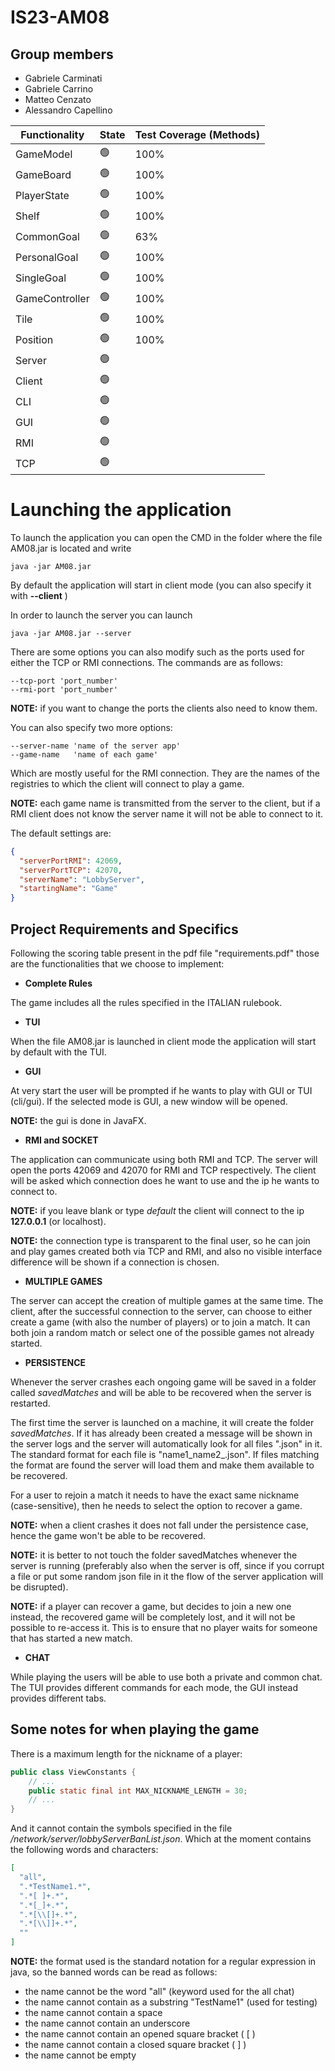 # IS23-AM08

## Group members
* Gabriele Carminati
* Gabriele Carrino
* Matteo Cenzato 
* Alessandro Capellino


| Functionality  | State           | Test Coverage (Methods) |
|----------------|-----------------|-------------------------|
| GameModel      | :green_circle:  | 100%                    |
| GameBoard      | :green_circle:  | 100%                    |  
| PlayerState    | :green_circle:  | 100%                    |
| Shelf          | :green_circle:  | 100%                    |
| CommonGoal     | :green_circle:  | 63%                     |
| PersonalGoal   | :green_circle:  | 100%                    | 
| SingleGoal     | :green_circle:  | 100%                    | 
| GameController | :green_circle:  | 100%                    |
| Tile           | :green_circle:  | 100%                    |
| Position       | :green_circle:  | 100%                    |
| Server         | :green_circle:  |                         |
| Client         | :green_circle:  |                         |
| CLI            | :green_circle:  |                         |
| GUI            | :green_circle:  |                         |
| RMI            | :green_circle:  |                         |
| TCP            | :green_circle:  |                         |


# Launching the application

To launch the application you can open the CMD in the folder where the file AM08.jar is located and write

```
java -jar AM08.jar 
```

By default the application will start in client mode (you can also specify it with **--client** )

In order to launch the server you can launch

```
java -jar AM08.jar --server
```

There are some options you can also modify such as the ports used for either the TCP or RMI connections.
The commands are as follows:

```
--tcp-port 'port_number'
--rmi-port 'port_number'
```

**NOTE:** if you want to change the ports the clients also need to know them.

You can also specify two more options: 

```
--server-name 'name of the server app'
--game-name   'name of each game'
```

Which are mostly useful for the RMI connection. They are the names of the registries to which
the client will connect to play a game.

**NOTE:** each game name is transmitted from the server to the client, but if a RMI client does not
know the server name it will not be able to connect to it.

The default settings are:

```json
{
  "serverPortRMI": 42069,
  "serverPortTCP": 42070,
  "serverName": "LobbyServer",
  "startingName": "Game"
}
```

## Project Requirements and Specifics

Following the scoring table present in the pdf file "requirements.pdf"
those are the functionalities that we choose to implement: 

* **Complete Rules**

The game includes all the rules specified in the ITALIAN rulebook.

* **TUI**

When the file AM08.jar is launched in client mode the application will start by default with the TUI.

* **GUI**

At very start the user will be prompted if he wants to play with GUI or TUI (cli/gui).
If the selected mode is GUI, a new window will be opened.

**NOTE:** the gui is done in JavaFX.

* **RMI and SOCKET**

The application can communicate using both RMI and TCP.
The server will open the ports 42069 and 42070 for RMI and TCP respectively.
The client will be asked which connection does he want to use and the ip he wants to 
connect to.

**NOTE:** if you leave blank or type *default* the client will connect to the ip **127.0.0.1** (or localhost).

**NOTE:** the connection type is transparent to the final user, so he can join and
play games created both via TCP and RMI, and also no visible interface difference will be
shown if a connection is chosen.

* **MULTIPLE GAMES**

The server can accept the creation of multiple games at the same time.
The client, after the successful connection to the server, can choose to either create
a game (with also the number of players) or to join a match.
It can both join a random match or select one of the possible games not already started.

* **PERSISTENCE**

Whenever the server crashes each ongoing game will be saved
in a folder called *savedMatches* and will be able to be recovered when the server is restarted.

The first time the server is launched on a machine, it will create the folder *savedMatches*.
If it has already been created a message will be shown in the server logs and the server will
automatically look for all files ".json" in it. The standard format for each file is
"name1_name2_.json". If files matching the format are found the server will load them and 
make them available to be recovered.

For a user to rejoin a match it needs to have the exact same nickname (case-sensitive),
then he needs to select the option to recover a game.

**NOTE:** when a client crashes it does not fall under the persistence case, hence
the game won't be able to be recovered.

**NOTE:** it is better to not touch the folder savedMatches whenever the server is running
(preferably also when the server is off, since if you corrupt a file or put some random json file in it 
the flow of the server application will be disrupted).

**NOTE:** if a player can recover a game, but decides to join a new one instead,
the recovered game will be completely lost, and it will not be possible to re-access it.
This is to ensure that no player waits for someone that has started a new match.

* **CHAT**

While playing the users will be able to use both a private and common chat.
The TUI provides different commands for each mode, 
the GUI instead provides different tabs.

## Some notes for when playing the game

There is a maximum length for the nickname of a player:

```java
public class ViewConstants {
    // ...
    public static final int MAX_NICKNAME_LENGTH = 30;
    // ...
}
```

And it cannot contain the symbols specified in the file */network/server/lobbyServerBanList.json*. 
Which at the moment contains the following words and characters:

```json
[
  "all",
  ".*TestName1.*",
  ".*[ ]+.*",
  ".*[_]+.*",
  ".*[\\[]+.*",
  ".*[\\]]+.*",
  ""
]
```

**NOTE:** the format used is the standard notation for a regular expression in java, so the banned words
can be read as follows:

* the name cannot be the word "all" (keyword used for the all chat)
* the name cannot contain as a substring "TestName1" (used for testing)
* the name cannot contain a space 
* the name cannot contain an underscore
* the name cannot contain an opened square bracket ( [ )
* the name cannot contain a closed square bracket ( ] )
* the name cannot be empty

